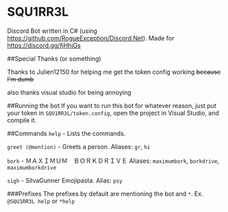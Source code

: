 # SQU1RR3L
Discord Bot written in C# (using https://github.com/RogueException/Discord.Net). Made for https://discord.gg/fjHhjGs

##Special Thanks (or something)

Thanks to Julien12150 for helping me get the token config working ~~because I'm dumb~~

also thanks visual studio for being annoying

##Running the bot
If you want to run this bot for whatever reason, just put your token in `SQU1RR3L/token.config`, open the project in Visual Studio, and compile it.

##Commands
`help` - Lists the commands.

`greet (@mention)` - Greets a person.
Aliases: `gr`, `hi`

`bork` - ＭＡＸＩＭＵＭ　ＢＯＲＫＤＲＩＶＥ
Aliases: `maximumbork`, `borkdrive`, `maximumborkdrive`

`sigh` - SiIvaGunner Emojipasta.
Alias: `psy`

###Prefixes
The prefixes by default are mentioning the bot and `*`. Ex. `@SQU1RR3L help` or `*help`

